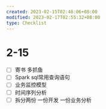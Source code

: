 ```yaml
---
created: 2023-02-15T02:48:06+08:00
modified: 2023-02-17T02:55:32+08:00
type: Checklist
---
```


# 2-15

- [ ] 寄书 多抓鱼
- [ ] Spark sql常用查询语句
- [ ] 业务监控模型
- [ ] 时间序列分析
- [ ] 拆分两份 一份开发 一份业务分析
